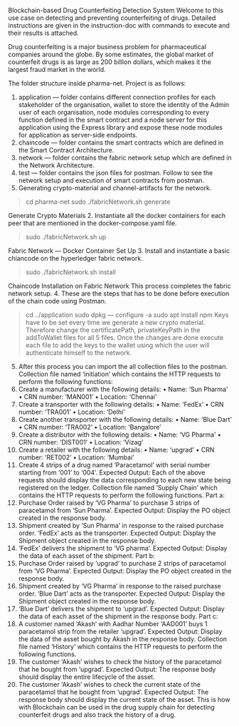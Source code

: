 Blockchain-based Drug Counterfeiting Detection System
Welcome to this use case on detecting and preventing counterfeiting of drugs.
Detailed instructions are given in the instruction-doc with commands to execute and their results is attached.

Drug counterfeiting is a major business problem for pharmaceutical companies around the globe. By some estimates, the global market of counterfeit drugs is as large as 200 billion dollars, which makes it the largest fraud market in the world.


The folder structure inside pharma-net. Project is as follows:
1.	application — folder contains different connection profiles for each stakeholder of the organisation, wallet to store the identity of the Admin user of each organisation, node modules corresponding to every function defined in the smart contract and a node server for this application using the Express library and expose these node modules for application as server-side endpoints.
2.	chaincode — folder contains the smart contracts which are defined in the Smart Contract Architecture.
3.	network — folder contains the fabric network setup which are defined in the Network Architecture.
4.	test — folder contains the json files for postman.
Follow to see the network setup and execution of smart contracts from postman.
1.	Generating crypto-material and channel-artifacts for the network.
> cd pharma-net
> sudo ./fabricNetwork.sh generate

Generate Crypto Materials
2. Instantiate all the docker containers for each peer that are mentioned in the docker-compose.yaml file.
> sudo ./fabricNetwork.sh up

Fabric Network — Docker Container Set Up
3. Install and instantiate a basic chiancode on the hyperledger fabric network.
> sudo ./fabricNetwork.sh install

Chaincode Installation on Fabric Network
This process completes the fabric network setup.
4. These are the steps that has to be done before execution of the chain code using Postman.
> cd ../application
> sudo dpkg — configure -a
> sudo apt install npm
Keys have to be set every time we generate a new crypto material. Therefore change the certificatePath, privateKeyPath in the addToWallet files for all 5 files. Once the changes are done execute each file to add the keys to the wallet using which the user will authenticate himself to the network.
5. After this process you can import the all collection files to the postman.
Collection file named ‘initiation’ which contains the HTTP requests to perform the following functions:
1.	Create a manufacturer with the following details:
•	Name: ‘Sun Pharma’
•	CRN number: ‘MAN001’
•	Location: ‘Chennai’
2. Create a transporter with the following details:
•	Name: ‘FedEx’
•	CRN number: ‘TRA001’
•	Location: ‘Delhi’
3. Create another transporter with the following details:
•	Name: ‘Blue Dart’
•	CRN number: ‘TRA002’
•	Location: ‘Bangalore’
4. Create a distributor with the following details:
•	Name: ‘VG Pharma’
•	CRN number: ‘DIST001’
•	Location: ‘Vizag’
5. Create a retailer with the following details:
•	Name: ‘upgrad’
•	CRN number: ‘RET002’
•	Location: ‘Mumbai’
6. Create 4 strips of a drug named ‘Paracetamol’ with serial number starting from ‘001’ to ‘004’.
Expected Output: Each of the above requests should display the data corresponding to each new state being registered on the ledger.
Collection file named ‘Supply Chain’ which contains the HTTP requests to perform the following functions.
Part a:
1.	Purchase Order raised by ‘VG Pharma’ to purchase 3 strips of paracetamol from ‘Sun Pharma’.
Expected Output: Display the PO object created in the response body.
2.	Shipment created by ‘Sun Pharma’ in response to the raised purchase order. ‘FedEx’ acts as the transporter.
Expected Output: Display the Shipment object created in the response body.
3.	‘FedEx’ delivers the shipment to ‘VG pharma’.
Expected Output: Display the data of each asset of the shipment.
Part b:
1.	Purchase Order raised by ‘upgrad’ to purchase 2 strips of paracetamol from ‘VG Pharma’.
Expected Output: Display the PO object created in the response body.
2.	Shipment created by ‘VG Pharma’ in response to the raised purchase order. ‘Blue Dart’ acts as the transporter.
Expected Output: Display the Shipment object created in the response body.
3.	‘Blue Dart’ delivers the shipment to ‘upgrad’.
Expected Output: Display the data of each asset of the shipment in the response body.
Part c:
1.	A customer named ‘Akash’ with Aadhar Number ‘AAD001’ buys 1 paracetamol strip from the retailer ‘upgrad’.
Expected Output: Display the data of the asset bought by Akash in the response body.
Collection file named ‘History’ which contains the HTTP requests to perform the following functions.
1.	The customer ‘Akash’ wishes to check the history of the paracetamol that he bought from ‘upgrad’.
Expected Output: The response body should display the entire lifecycle of the asset.
2.	The customer ‘Akash’ wishes to check the current state of the paracetamol that he bought from ‘upgrad’.
Expected Output: The response body should display the current state of the asset.
This is how with Blockchain can be used in the drug supply chain for detecting counterfeit drugs and also track the history of a drug.
